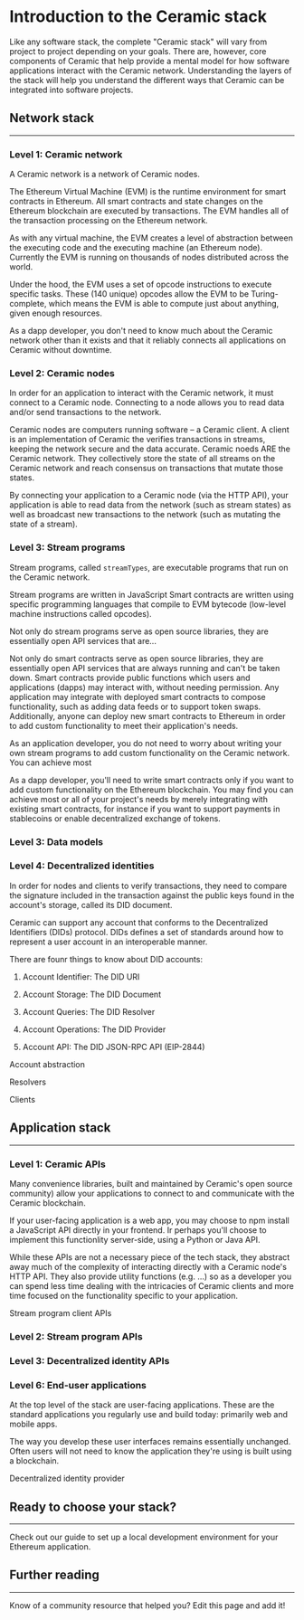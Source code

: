 # Introduction to the Ceramic stack

Like any software stack, the complete "Ceramic stack" will vary from project to project depending on your goals. There are, however, core components of Ceramic that help provide a mental model for how software applications interact with the Ceramic network. Understanding the layers of the stack will help you understand the different ways that Ceramic can be integrated into software projects.

## Network stack

---

### Level 1: Ceramic network

A Ceramic network is a network of Ceramic nodes.

The Ethereum Virtual Machine (EVM) is the runtime environment for smart contracts in Ethereum. All smart contracts and state changes on the Ethereum blockchain are executed by transactions. The EVM handles all of the transaction processing on the Ethereum network.

As with any virtual machine, the EVM creates a level of abstraction between the executing code and the executing machine (an Ethereum node). Currently the EVM is running on thousands of nodes distributed across the world.

Under the hood, the EVM uses a set of opcode instructions to execute specific tasks. These (140 unique) opcodes allow the EVM to be Turing-complete, which means the EVM is able to compute just about anything, given enough resources.

As a dapp developer, you don't need to know much about the Ceramic network other than it exists and that it reliably connects all applications on Ceramic without downtime.

### Level 2: Ceramic nodes

In order for an application to interact with the Ceramic network, it must connect to a Ceramic node. Connecting to a node allows you to read data and/or send transactions to the network.

Ceramic nodes are computers running software – a Ceramic client. A client is an implementation of Ceramic the verifies transactions in streams, keeping the network secure and the data accurate. Ceramic noeds ARE the Ceramic network. They collectively store the state of all streams on the Ceramic network and reach consensus on transactions that mutate those states.

By connecting your application to a Ceramic node (via the HTTP API), your application is able to read data from the network (such as stream states) as well as broadcast new transactions to the network (such as mutating the state of a stream).


### Level 3: Stream programs

Stream programs, called `streamTypes`, are executable programs that run on the Ceramic network.

Stream programs are written in JavaScript
Smart contracts are written using specific programming languages that compile to EVM bytecode (low-level machine instructions called opcodes).

Not only do stream programs serve as open source libraries, they are essentially open API services that are...

Not only do smart contracts serve as open source libraries, they are essentially open API services that are always running and can't be taken down. Smart contracts provide public functions which users and applications (dapps) may interact with, without needing permission. Any application may integrate with deployed smart contracts to compose functionality, such as adding data feeds or to support token swaps. Additionally, anyone can deploy new smart contracts to Ethereum in order to add custom functionality to meet their application's needs.

As an application developer, you do not need to worry about writing your own stream programs to add custom functionality on the Ceramic network. You can achieve most

As a dapp developer, you'll need to write smart contracts only if you want to add custom functionality on the Ethereum blockchain. You may find you can achieve most or all of your project's needs by merely integrating with existing smart contracts, for instance if you want to support payments in stablecoins or enable decentralized exchange of tokens.

### Level 3: Data models


### Level 4: Decentralized identities

In order for nodes and clients to verify transactions, they need to compare the signature included in the transaction against the public keys found in the account's storage, called its DID document.

Ceramic can support any account that conforms to the Decentralized Identifiers (DIDs) protocol. DIDs defines a set of standards around how to represent a user account in an interoperable manner. 


There are founr things to know about DID accounts:

1. Account Identifier: The DID URI
2. Account Storage: The DID Document


3. Account Queries: The DID Resolver
4. Account Operations: The DID Provider
5. Account API: The DID JSON-RPC API (EIP-2844)


Account abstraction

Resolvers

Clients


## Application stack

---

### Level 1: Ceramic APIs

Many convenience libraries, built and maintained by Ceramic's open source community) allow your applications to connect to and communicate with the Ceramic blockchain.

If your user-facing application is a web app, you may choose to npm install a JavaScript API directly in your frontend. Ir perhaps you'll choose to implement this functionlity server-side, using a Python or Java API.

While these APIs are not a necessary piece of the tech stack, they abstract away much of the complexity of interacting directly with a Ceramic node's HTTP API. They also provide utility functions (e.g. ...) so as a developer you can spend less time dealing with the intricacies of Ceramic clients and more time focused on the functionality specific to your application.


Stream program client APIs


### Level 2: Stream program APIs

### Level 3: Decentralized identity APIs

### Level 6: End-user applications

At the top level of the stack are user-facing applications. These are the standard applications you regularly use and build today: primarily web and mobile apps.

The way you develop these user interfaces remains essentially unchanged. Often users will not need to know the application they're using is built using a blockchain.

Decentralized identity provider

## Ready to choose your stack?

---

Check out our guide to set up a local development environment for your Ethereum application.

## Further reading

---

Know of a community resource that helped you? Edit this page and add it!